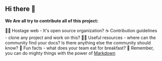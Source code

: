 ## Hi there 👋



**We Are all try to contribute all of this project:**

🙋‍♀️ Hostage web - It's open source organization?
☕ Contribution guidelines - clone any project and work on this?
👩‍💻 Useful resources - where can the community find your docs? Is there anything else the community should know?
🍿 Fun facts - what does your team eat for breakfast?
🧙 Remember, you can do mighty things with the power of [Markdown](https://guides.github.com/features/mastering-markdown/)
